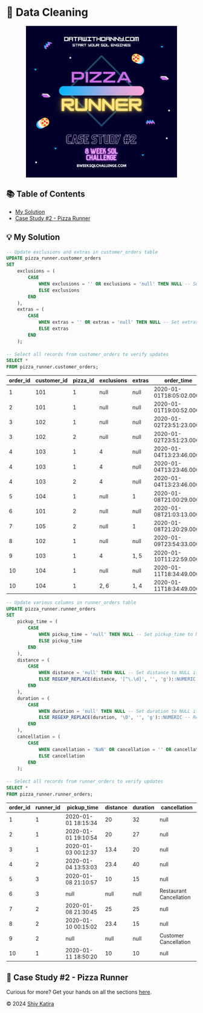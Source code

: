 # 🍕 Data Cleaning
<p align="center">
<img src="../../img/2.png" align="center" width="400" height="400" >

## 📚 Table of Contents

* [My Solution](#-my-solution)
* [Case Study #2 - Pizza Runner](#-case-study-2---pizza-runner)

## 💡 My Solution

```SQL
-- Update exclusions and extras in customer_orders table
UPDATE pizza_runner.customer_orders 
SET 
    exclusions = ( 
        CASE 
            WHEN exclusions = '' OR exclusions = 'null' THEN NULL -- Set exclusions to NULL if empty or 'null'
            ELSE exclusions 
        END
    ),
    extras = ( 
        CASE 
            WHEN extras = '' OR extras = 'null' THEN NULL -- Set extras to NULL if empty or 'null'
            ELSE extras 
        END
    );

-- Select all records from customer_orders to verify updates
SELECT * 
FROM pizza_runner.customer_orders;
```

| order_id | customer_id | pizza_id | exclusions | extras | order_time               |
| -------- | ----------- | -------- | ---------- | ------ | ------------------------ |
| 1        | 101         | 1        | null       | null   | 2020-01-01T18:05:02.000Z |
| 2        | 101         | 1        | null       | null   | 2020-01-01T19:00:52.000Z |
| 3        | 102         | 1        | null       | null   | 2020-01-02T23:51:23.000Z |
| 3        | 102         | 2        | null       | null   | 2020-01-02T23:51:23.000Z |
| 4        | 103         | 1        | 4          | null   | 2020-01-04T13:23:46.000Z |
| 4        | 103         | 1        | 4          | null   | 2020-01-04T13:23:46.000Z |
| 4        | 103         | 2        | 4          | null   | 2020-01-04T13:23:46.000Z |
| 5        | 104         | 1        | null       | 1      | 2020-01-08T21:00:29.000Z |
| 6        | 101         | 2        | null       | null   | 2020-01-08T21:03:13.000Z |
| 7        | 105         | 2        | null       | 1      | 2020-01-08T21:20:29.000Z |
| 8        | 102         | 1        | null       | null   | 2020-01-09T23:54:33.000Z |
| 9        | 103         | 1        | 4          | 1, 5   | 2020-01-10T11:22:59.000Z |
| 10       | 104         | 1        | null       | null   | 2020-01-11T18:34:49.000Z |
| 10       | 104         | 1        | 2, 6       | 1, 4   | 2020-01-11T18:34:49.000Z |

```SQL
-- Update various columns in runner_orders table
UPDATE pizza_runner.runner_orders 
SET 
    pickup_time = ( 
        CASE 
            WHEN pickup_time = 'null' THEN NULL -- Set pickup_time to NULL if 'null'
            ELSE pickup_time 
        END
    ),
    distance = ( 
        CASE 
            WHEN distance = 'null' THEN NULL -- Set distance to NULL if 'null'
            ELSE REGEXP_REPLACE(distance, '[^\.\d]', '', 'g')::NUMERIC -- Remove non-numeric characters and convert to NUMERIC
        END
    ),
    duration = ( 
        CASE 
            WHEN duration = 'null' THEN NULL -- Set duration to NULL if 'null'
            ELSE REGEXP_REPLACE(duration, '\D', '', 'g')::NUMERIC -- Remove non-numeric characters and convert to NUMERIC
        END
    ),
    cancellation = ( 
        CASE 
            WHEN cancellation = 'NaN' OR cancellation = '' OR cancellation = 'null' THEN NULL -- Set cancellation to NULL if NaN, empty, or 'null'
            ELSE cancellation 
        END
    );

-- Select all records from runner_orders to verify updates
SELECT * 
FROM pizza_runner.runner_orders;
```

| order_id | runner_id | pickup_time         | distance | duration | cancellation            |
| -------- | --------- | ------------------- | -------- | -------- | ----------------------- |
| 1        | 1         | 2020-01-01 18:15:34 | 20       | 32       | null                    |
| 2        | 1         | 2020-01-01 19:10:54 | 20       | 27       | null                    |
| 3        | 1         | 2020-01-03 00:12:37 | 13.4     | 20       | null                    |
| 4        | 2         | 2020-01-04 13:53:03 | 23.4     | 40       | null                    |
| 5        | 3         | 2020-01-08 21:10:57 | 10       | 15       | null                    |
| 6        | 3         | null                | null     | null     | Restaurant Cancellation |
| 7        | 2         | 2020-01-08 21:30:45 | 25       | 25       | null                    |
| 8        | 2         | 2020-01-10 00:15:02 | 23.4     | 15       | null                    |
| 9        | 2         | null                | null     | null     | Customer Cancellation   |
| 10       | 1         | 2020-01-11 18:50:20 | 10       | 10       | null                    |

## 🍕 Case Study #2 - Pizza Runner

Curious for more? Get your hands on all the sections [here](../README.md).

© 2024 [Shiv Katira](https://github.com/shivkatira)